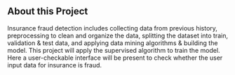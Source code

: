 ## About this Project
Insurance fraud detection includes collecting data from previous history, preprocessing to clean and organize the data, 
splitting the dataset into train, validation & test data, and applying data mining algorithms & building the model. This project 
will apply the supervised algorithm to train the model. Here a user-checkable interface will be present to check whether the user input data for insurance is fraud.
